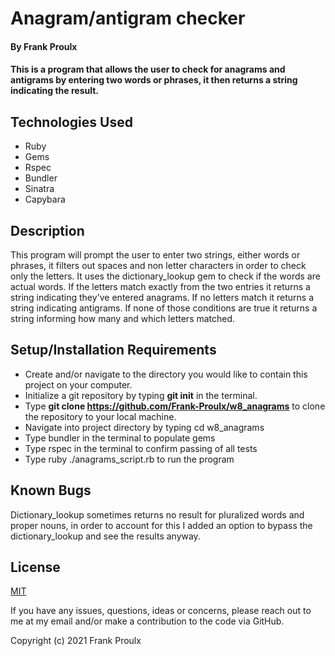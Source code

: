 # Anagram/antigram checker

#### By Frank Proulx

#### This is a program that allows the user to check for anagrams and antigrams by entering two words or phrases, it then returns a string indicating the result.

## Technologies Used

* Ruby
* Gems
* Rspec
* Bundler
* Sinatra
* Capybara

## Description

This program will prompt the user to enter two strings, either words or phrases, it filters out spaces and non letter characters in order to check only the letters. It uses the dictionary_lookup gem to check if the words are actual words. If the letters match exactly from the two entries it returns a string indicating they've entered anagrams. If no letters match it returns a string indicating antigrams. If none of those conditions are true it returns a string informing how many and which letters matched.

## Setup/Installation Requirements

* Create and/or navigate to the directory you would like to contain this project on your computer.
* Initialize a git repository by typing **git init** in the terminal.
* Type **git clone https://github.com/Frank-Proulx/w8_anagrams** to clone the repository to your local machine.
* Navigate into project directory by typing cd w8_anagrams  
* Type bundler in the terminal to populate gems
* Type rspec in the terminal to confirm passing of all tests
* Type ruby ./anagrams_script.rb to run the program

## Known Bugs

Dictionary_lookup sometimes returns no result for pluralized words and proper nouns, in order to account for this I added an option to bypass the dictionary_lookup and see the results anyway.

## License

[MIT](https://opensource.org/licenses/MIT)

If you have any issues, questions, ideas or concerns, please reach out to me at my email and/or make a contribution to the code via GitHub.

Copyright (c) 2021 Frank Proulx